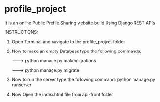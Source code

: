 # profile_project
It is an online Public Profile Sharing website build Using Django REST APIs


INSTRUCTIONS:

1. Open Terminal and navigate to the profile_project folder

2. Now to make an empty Database type the following commands:

      ---> python manage.py makemigrations
      
      ---> python manage.py migrate

2. Now to run the server type the following command:
       python manage.py runserver

3. Now Open the index.html file from api-front folder
